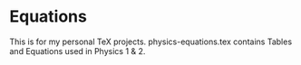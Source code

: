 # Equations
This is for my personal TeX projects.
physics-equations.tex contains Tables and Equations used in Physics 1 & 2.
